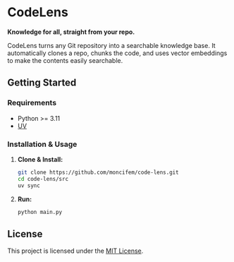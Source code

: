 # CodeLens

**Knowledge for all, straight from your repo.**

CodeLens turns any Git repository into a searchable knowledge base. It automatically clones a repo, chunks the code, and uses vector embeddings to make the contents easily searchable.

## Getting Started

### Requirements
*   Python >= 3.11
*   [UV](https://github.com/astral-sh/uv)

### Installation & Usage
1.  **Clone & Install:**
    ```bash
    git clone https://github.com/moncifem/code-lens.git
    cd code-lens/src
    uv sync
    ```

2.  **Run:**
    ```bash
    python main.py
    ```

## License
This project is licensed under the [MIT License](LICENSE).
